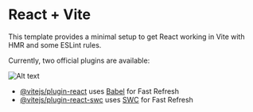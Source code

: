 # React + Vite

This template provides a minimal setup to get React working in Vite with HMR and some ESLint rules.

Currently, two official plugins are available:


![Alt text](https://imgur.com/gallery/dump-vAhBQdP)


- [@vitejs/plugin-react](https://github.com/vitejs/vite-plugin-react/blob/main/packages/plugin-react/README.md) uses [Babel](https://babeljs.io/) for Fast Refresh
- [@vitejs/plugin-react-swc](https://github.com/vitejs/vite-plugin-react-swc) uses [SWC](https://swc.rs/) for Fast Refresh
